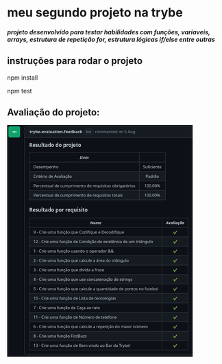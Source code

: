 <h1> meu segundo projeto na trybe </h1>
<h5> projeto desenvolvido para testar habilidades com funções, variaveis, arrays, estrutura de repetição for, estrutura lógicas if/else entre outras <h5>

<h2> instruções para rodar o projeto </h2>

<p>npm install</p>
<p>npm test</p>

<h2> Avaliação do projeto: </h2>

<img src="/images/nota-projeto.png" alt="avaliação do projeto" />
